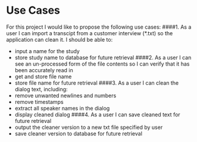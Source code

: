 # Use Cases

For this project I would like to propose the following use cases:
####1. As a user I can import a transcipt from a customer interview (*.txt) so the application can clean it. I should be able to:
- input a name for the study 
- store study name to database for future retrieval
####2. As a user I can see an un-processed form of the file contents so I can verify that it has been accurately read in
- get and store file name
- store file name for future retrieval
####3. As a user I can clean the dialog text, including:
- remove unwanted newlines and numbers
- remove timestamps
- extract all speaker names in the dialog
- display cleaned dialog 
####4. As a user I can save cleaned text for future retrieval
- output the cleaner version to a new txt file specified by user
- save cleaner version to database for future retrieval

